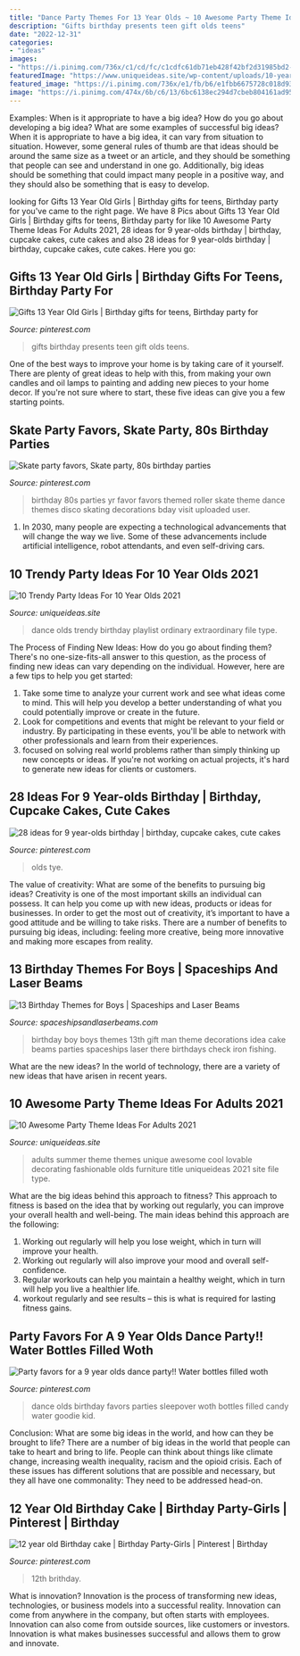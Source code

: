 ```yaml
---
title: "Dance Party Themes For 13 Year Olds ~ 10 Awesome Party Theme Ideas For Adults 2021"
description: "Gifts birthday presents teen gift olds teens"
date: "2022-12-31"
categories:
- "ideas"
images:
- "https://i.pinimg.com/736x/c1/cd/fc/c1cdfc61db71eb428f42bf2d31985bd2---year-olds-dance-parties.jpg"
featuredImage: "https://www.uniqueideas.site/wp-content/uploads/10-year-old-dance-party-ordinary-life-is-extraordinary-2.jpg"
featured_image: "https://i.pinimg.com/736x/e1/fb/b6/e1fbb6675728c018d935a6ca64b6bc64.jpg"
image: "https://i.pinimg.com/474x/6b/c6/13/6bc6138ec294d7cbeb804161ad95dfca--th-birthday-themed-birthday-parties.jpg"
---
```



Examples: When is it appropriate to have a big idea? How do you go about developing a big idea? What are some examples of successful big ideas?
When it is appropriate to have a big idea, it can vary from situation to situation. However, some general rules of thumb are that ideas should be around the same size as a tweet or an article, and they should be something that people can see and understand in one go. Additionally, big ideas should be something that could impact many people in a positive way, and they should also be something that is easy to develop.

	

		
looking for Gifts 13 Year Old Girls | Birthday gifts for teens, Birthday party for you've came to the right page. We have 8 Pics about Gifts 13 Year Old Girls | Birthday gifts for teens, Birthday party for like 10 Awesome Party Theme Ideas For Adults 2021, 28 ideas for 9 year-olds birthday | birthday, cupcake cakes, cute cakes and also 28 ideas for 9 year-olds birthday | birthday, cupcake cakes, cute cakes. Here you go:
		
    
## Gifts 13 Year Old Girls | Birthday Gifts For Teens, Birthday Party For

<img loading=lazy src="https://i.pinimg.com/736x/e1/fb/b6/e1fbb6675728c018d935a6ca64b6bc64.jpg" onerror="this.onerror=null;this.src='https://tse2.mm.bing.net/th?id=OIP.dizCSATpYuzVlT-eYs2qwQHaPG&amp;pid=15.1';" alt="Gifts 13 Year Old Girls | Birthday gifts for teens, Birthday party for">

_Source: pinterest.com_

>gifts birthday presents teen gift olds teens. 

	

One of the best ways to improve your home is by taking care of it yourself. There are plenty of great ideas to help with this, from making your own candles and oil lamps to painting and adding new pieces to your home decor. If you're not sure where to start, these five ideas can give you a few starting points.

    
## Skate Party Favors, Skate Party, 80s Birthday Parties

<img loading=lazy src="https://i.pinimg.com/originals/76/f6/4c/76f64cfbbcc9f0eca1729dfe3f070153.jpg" onerror="this.onerror=null;this.src='https://tse3.mm.bing.net/th?id=OIP.vq8t45AMPD62ipzOlu-SdAHaJ3&amp;pid=15.1';" alt="Skate party favors, Skate party, 80s birthday parties">

_Source: pinterest.com_

>birthday 80s parties yr favor favors themed roller skate theme dance themes disco skating decorations bday visit uploaded user. 

	

1. In 2030, many people are expecting a technological advancements that will change the way we live. Some of these advancements include artificial intelligence, robot attendants, and even self-driving cars. 

    
## 10 Trendy Party Ideas For 10 Year Olds 2021

<img loading=lazy src="https://www.uniqueideas.site/wp-content/uploads/10-year-old-dance-party-ordinary-life-is-extraordinary-2.jpg" onerror="this.onerror=null;this.src='https://tse1.mm.bing.net/th?id=OIP.aiLBf8g87cGVYg-GMpKkNwHaFj&amp;pid=15.1';" alt="10 Trendy Party Ideas For 10 Year Olds 2021">

_Source: uniqueideas.site_

>dance olds trendy birthday playlist ordinary extraordinary file type. 

	

The Process of Finding New Ideas: How do you go about finding them?
There's no one-size-fits-all answer to this question, as the process of finding new ideas can vary depending on the individual. However, here are a few tips to help you get started: 
1. Take some time to analyze your current work and see what ideas come to mind. This will help you develop a better understanding of what you could potentially improve or create in the future. 
2. Look for competitions and events that might be relevant to your field or industry. By participating in these events, you'll be able to network with other professionals and learn from their experiences. 
3. focused on solving real world problems rather than simply thinking up new concepts or ideas. If you're not working on actual projects, it's hard to generate new ideas for clients or customers. 

    
## 28 Ideas For 9 Year-olds Birthday | Birthday, Cupcake Cakes, Cute Cakes

<img loading=lazy src="https://i.pinimg.com/474x/6b/c6/13/6bc6138ec294d7cbeb804161ad95dfca--th-birthday-themed-birthday-parties.jpg" onerror="this.onerror=null;this.src='https://tse1.mm.bing.net/th?id=OIP.PY8eK0C7c9Ol_J3jHesf5wAAAA&amp;pid=15.1';" alt="28 ideas for 9 year-olds birthday | birthday, cupcake cakes, cute cakes">

_Source: pinterest.com_

>olds tye. 

	

The value of creativity: What are some of the benefits to pursuing big ideas?
Creativity is one of the most important skills an individual can possess. It can help you come up with new ideas, products or ideas for businesses. In order to get the most out of creativity, it’s important to have a good attitude and be willing to take risks. There are a number of benefits to pursuing big ideas, including: feeling more creative, being more innovative and making more escapes from reality.

    
## 13 Birthday Themes For Boys | Spaceships And Laser Beams

<img loading=lazy src="http://spaceshipsandlaserbeams.com/wp-content/uploads/2016/05/main-best-boy-birthday-themes.jpg" onerror="this.onerror=null;this.src='https://tse3.mm.bing.net/th?id=OIP.3Mt2CpJLCTFYEDnLsrn1pgHaLH&amp;pid=15.1';" alt="13 Birthday Themes for Boys | Spaceships and Laser Beams">

_Source: spaceshipsandlaserbeams.com_

>birthday boy boys themes 13th gift man theme decorations idea cake beams parties spaceships laser there birthdays check iron fishing. 

	

What are the new ideas?
In the world of technology, there are a variety of new ideas that have arisen in recent years.

    
## 10 Awesome Party Theme Ideas For Adults 2021

<img loading=lazy src="https://www.uniqueideas.site/wp-content/uploads/furniture-ideas-cool-party-themes-for-13-year-olds-home-party-1.jpg" onerror="this.onerror=null;this.src='https://tse3.mm.bing.net/th?id=OIP.5-K7iN7lZgroF76cCTRDRAHaFj&amp;pid=15.1';" alt="10 Awesome Party Theme Ideas For Adults 2021">

_Source: uniqueideas.site_

>adults summer theme themes unique awesome cool lovable decorating fashionable olds furniture title uniqueideas 2021 site file type. 

	

What are the big ideas behind this approach to fitness?
This approach to fitness is based on the idea that by working out regularly, you can improve your overall health and well-being. The main ideas behind this approach are the following: 
1) Working out regularly will help you lose weight, which in turn will improve your health. 
2) Working out regularly will also improve your mood and overall self-confidence. 
3) Regular workouts can help you maintain a healthy weight, which in turn will help you live a healthier life. 
4) workout regularly and see results – this is what is required for lasting fitness gains.

    
## Party Favors For A 9 Year Olds Dance Party!! Water Bottles Filled Woth

<img loading=lazy src="https://i.pinimg.com/736x/c1/cd/fc/c1cdfc61db71eb428f42bf2d31985bd2---year-olds-dance-parties.jpg" onerror="this.onerror=null;this.src='https://tse4.mm.bing.net/th?id=OIP.zNFalZ7HEbuYD5YIY41qgwHaEb&amp;pid=15.1';" alt="Party favors for a 9 year olds dance party!! Water bottles filled woth">

_Source: pinterest.com_

>dance olds birthday favors parties sleepover woth bottles filled candy water goodie kid. 

	

Conclusion: What are some big ideas in the world, and how can they be brought to life?
There are a number of big ideas in the world that people can take to heart and bring to life. People can think about things like climate change, increasing wealth inequality, racism and the opioid crisis. Each of these issues has different solutions that are possible and necessary, but they all have one commonality: They need to be addressed head-on.

    
## 12 Year Old Birthday Cake | Birthday Party-Girls | Pinterest | Birthday

<img loading=lazy src="https://s-media-cache-ak0.pinimg.com/736x/59/9a/ab/599aabdcfca9e144def2905a8444f1a9.jpg" onerror="this.onerror=null;this.src='https://tse2.mm.bing.net/th?id=OIP.78MU74KJDt_jTZlaM3kwrQHaJ3&amp;pid=15.1';" alt="12 year old Birthday cake | Birthday Party-Girls | Pinterest | Birthday">

_Source: pinterest.com_

>12th brithday. 

	

What is innovation?
Innovation is the process of transforming new ideas, technologies, or business models into a successful reality. Innovation can come from anywhere in the company, but often starts with employees. Innovation can also come from outside sources, like customers or investors. Innovation is what makes businesses successful and allows them to grow and innovate.


